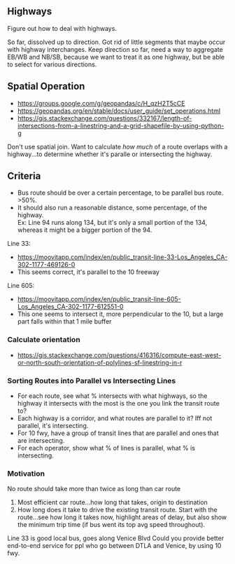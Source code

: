 ## Highways

Figure out how to deal with highways.

So far, dissolved up to direction. Got rid of little segments that maybe occur with highway interchanges. Keep direction so far, need a way to aggregate EB/WB and NB/SB, because we want to treat it as one highway, but be able to select for various directions.

## Spatial Operation

* https://groups.google.com/g/geopandas/c/H_qzH2T5cCE
* https://geopandas.org/en/stable/docs/user_guide/set_operations.html
* https://gis.stackexchange.com/questions/332167/length-of-intersections-from-a-linestring-and-a-grid-shapefile-by-using-python-g

Don't use spatial join. Want to calculate *how much* of a route overlaps with a highway...to determine whether it's paralle or intersecting the highway.


## Criteria

* Bus route should be over a certain percentage, to be parallel bus route. >50%.
* It should also run a reasonable distance, some percentage, of the highway.
<br>Ex: Line 94 runs along 134, but it's only a small portion of the 134, whereas it might be a bigger portion of the 94.

Line 33: 
* https://moovitapp.com/index/en/public_transit-line-33-Los_Angeles_CA-302-1177-469126-0
* This seems correct, it's parallel to the 10 freeway

Line 605:
* https://moovitapp.com/index/en/public_transit-line-605-Los_Angeles_CA-302-1177-612551-0
* This one seems to intersect it, more perpendicular to the 10, but a large part falls within that 1 mile buffer

### Calculate orientation

* https://gis.stackexchange.com/questions/416316/compute-east-west-or-north-south-orientation-of-polylines-sf-linestring-in-r

### Sorting Routes into Parallel vs Intersecting Lines
* For each route, see what % intersects with what highways, so the highway it intersects with the most is the one you link the transit route to?
* Each highway is a corridor, and what routes are parallel to it? Iff not parallel, it's intersecting.
* For 10 fwy, have a group of transit lines that are parallel and ones that are intersecting.
* For each operator, show what % of lines is parallel, what % is intersecting.

### Motivation
No route should take more than twice as long than car route
1. Most efficient car route...how long that takes, origin to destination
1. How long does it take to drive the existing transit route. Start with the route...see how long it takes now, highlight areas of delay, but also show the minimum trip time (if bus went its top avg speed throughout).

Line 33 is good local bus, goes along Venice Blvd
Could you provide better end-to-end service for ppl who go between DTLA and Venice, by using 10 fwy.




